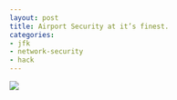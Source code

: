 ```yaml
---
layout: post
title: Airport Security at it’s finest.
categories:
- jfk
- network-security
- hack
---
```

![](/images/user/jfk_security.png)

